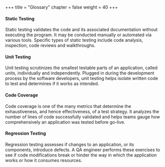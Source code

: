+++
title = "Glossary"
chapter = false
weight = 40
+++

#### Static Testing

Static testing validates the code and its associated documentation without executing the program. It may be conducted manually or automated via various tools. Specific types of static testing include code analysis, inspection, code reviews and walkthroughs.

#### Unit Testing

Unit testing scrutinizes the smallest testable parts of an application, called units, individually and independently. Plugged in during the development process by the software developers, unit testing helps isolate written code to test and determines if it works as intended.

#### Code Coverage

Code coverage is one of the many metrics that determine the exhaustiveness, and hence effectiveness, of a test strategy. It analyzes the number of lines of code successfully validated and helps teams gauge how comprehensively an application was tested before go-live. 


#### Regression Testing

Regression testing assesses if changes to an application, or its components, introduce defects. A QA engineer performs these exercises to see if code modifications break or hinder the way in which the application works or how it consumes resources.